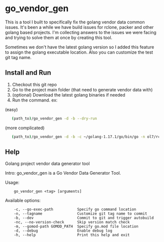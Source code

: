 # go_vendor_gen

This is a tool I built to specifically fix the golang vendor data common issues. It's been a while we have build issues for rclone, packer and other golang based projects. I'm collecting answers to the issues we were facing and trying to solve them at once by creating this tool.

Sometimes we don't have the latest golang version so I added this feature to assign the golang executable location. Also you can customize the test git tag name.

## Install and Run

1. Checkout this git repo
2. Go to the project main folder (that need to generate vendor data with)
3. (optional) Download the latest golang binaries if needed
4. Run the command. ex:

(easy)
```sh
   (path_to)/go_vendor_gen -d -b --dry-run
```

(more complicated)
```sh
   (path_to)/go_vendor_gen -d -b -c ~/golang-1.17.1/go/bin/go -n ol7/rclone-1.56.2-1.0.1-lanstest -nc --dry-run
```

## Help

Golang project vendor data generator tool

Intro:
        go_vendor_gen is a Go Vendor Data Generator Tool.

Usage: 

        go_vendor_gen <tag> [arguments]


Available options:

        -c, --go-exec-path           Specify go command location
        -n, --tagname                Customize git tag name to commit
        -b, --dev                    Commit to git and trigger autobuild
        -nc, --no-version-check      Skip version match check
        -m, --gomod-path GOMOD_PATH  Specify go.mod file location
        -d, --debug                  Enable debug log
        -h, --help                   Print this help and exit
